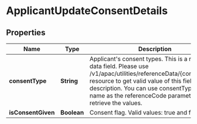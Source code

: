 # ApplicantUpdateConsentDetails

## Properties
Name | Type | Description | Notes
------------ | ------------- | ------------- | -------------
**consentType** | **String** | Applicant&#x27;s consent types. This is a reference data field. Please use /v1/apac/utilities/referenceData/{consentType} resource to get valid value of this field with description. You can use consentType field name as the referenceCode parameter to retrieve the values. |  [optional]
**isConsentGiven** | **Boolean** | Consent flag. Valid values: true and false |  [optional]
